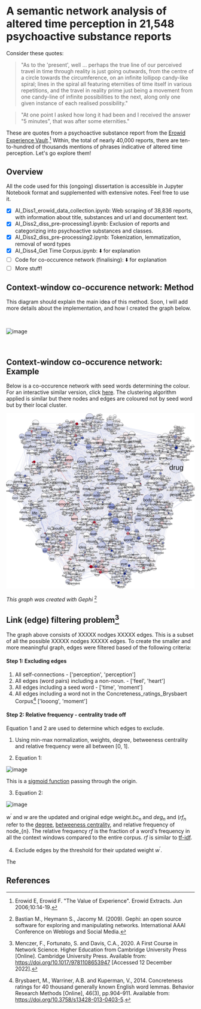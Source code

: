 # A semantic network analysis of altered time perception in 21,548 psychoactive substance reports

Consider these quotes: 
> "As to the 'present', well ... perhaps the true line of our perceived travel in time through reality is just going outwards, from the centre of a circle towards     the circumference, on an infinite lollipop candy-like spiral; lines in the spiral all featuring eternities of time itself in various repetitions, and the travel in     reality prime just being a movement from one candy-line of infinite possibilities to the next, along only one given instance of each realised possibility."
 
 > "At one point I asked how long it had been and I received the answer "5 minutes", that was after some eternities."

These are quotes from a psychoactive substance report from the [Erowid Experience Vault](https://erowid.org/experiences/exp_front.shtml/).[^1] Within, the total of nearly 40,000 reports, there are ten-to-hundred of thousands mentions of phrases indicative of altered time perception. Let's go explore them!

## Overview

All the code used for this (ongoing) dissertation is accessible in Jupyter Notebook format and supplemented with extensive notes. Feel free to use it. 

- [x] AI_Diss1_erowid_data_collection.ipynb: Web scraping of 38,836 reports, with information about title, substances and url and documentent text.
- [x] AI_Diss2_diss_pre-processing1.ipynb: Exclusion of reports and categorizing into psychoactive substances and classes. 
- [x] AI_Diss2_diss_pre-processing2.ipynb: Tokenization, lemmatization, removal of word types
- [x] AI_Diss4_Get Time Corpus.ipynb: :arrow_down: for explanation
- [ ] Code for co-occurence network (finalising): :arrow_down: for explanation
- [ ] More stuff!
 
## Context-window co-occurence network: Method

This diagram should explain the main idea of this method. Soon, I will add more details about the implementation, and how I created the graph below.  


<br />

![image](https://user-images.githubusercontent.com/107996462/206631309-72456e73-12f9-4370-ac04-d76459e46af0.png)

<br />

## Context-window co-occurence network: Example

Below is a co-occurence network with seed words determining the colour. For an interactive similar version, click [here](https://akseli-ilmanen.github.io/Online-Gephi-Test/network). The clustering algorithm applied is similar but there nodes and edges are coloured not by seed word but by their local cluster.

![alt text](https://github.com/Akseli-Ilmanen/BSc-Dissertation/blob/main/Graph1.svg?raw=true)

*This graph was created with Gephi* [^2]


## Link (edge) filtering problem[^3]

The graph above consists of XXXXX nodges XXXXX edges. This is a subset of all the possible XXXXX nodges XXXXX edges. To create the smaller and more meaningful graph, edges were filtered based of the following criteria: 

#### Step 1: Excluding edges
 1) All self-connections - ['perception', 'perception']
 2) All edges (word pairs) including a non-noun. - ['feel', 'heart']
 3) All edges including a seed word  - ['time', 'moment']
 4) All edges including a word not in the Concreteness_ratings_Brysbaert Corpus[^4] ['looong', 'moment']

#### Step 2: Relative frequency - centrality trade off

Equation 1 and 2 are used to determine which edges to exclude. 

1) Using min-max normalization, weights, degree, betweeness centrality and relative frequency were all between [0, 1].

2) Equation 1:

![image](https://user-images.githubusercontent.com/107996462/207104435-68ba5c56-4fa7-43bf-a650-68ba360ee5c5.png)

This is a [sigmoid function](https://en.wikipedia.org/wiki/Sigmoid_function) passing through the origin. 
<br />

3) Equation 2: 

![image](https://user-images.githubusercontent.com/107996462/207105810-f50a2927-a44e-4096-b602-62cab6a3ea43.png)

$w^{'}$ and $w$ are the updated and original edge weight.$bc_{n}$ and $deg_{n}$ and $(rf_{n}$ refer to the [degree](https://en.wikipedia.org/wiki/Degree_(graph_theory)), [betweeness centrality](https://en.wikipedia.org/wiki/Centrality#Betweenness_centrality), and relative frequency of node_{n}. The relative frequency $rf$ is the fraction of a word's frequency in all the context windows compared to the entire corpus. $rf$ is similar to [tf-idf](https://en.wikipedia.org/wiki/Tf%E2%80%93idf).
<br />

4) Exclude edges by the threshold for their updated weight $w^{'}$.

The 




## References

[^1]: Erowid E, Erowid F. "The Value of Experience". Erowid Extracts. Jun 2006;10:14-19.
[^2]: Bastian M., Heymann S., Jacomy M. (2009). Gephi: an open source software for exploring and manipulating networks. International AAAI Conference on Weblogs and Social Media.
[^3]: Menczer, F., Fortunato, S. and Davis, C.A., 2020. A First Course in Network Science. Higher Education from Cambridge University Press [Online]. Cambridge University Press. Available from: https://doi.org/10.1017/9781108653947 [Accessed 12 December 2022].
[^4]: Brysbaert, M., Warriner, A.B. and Kuperman, V., 2014. Concreteness ratings for 40 thousand generally known English word lemmas. Behavior Research Methods [Online], 46(3), pp.904–911. Available from: https://doi.org/10.3758/s13428-013-0403-5.



